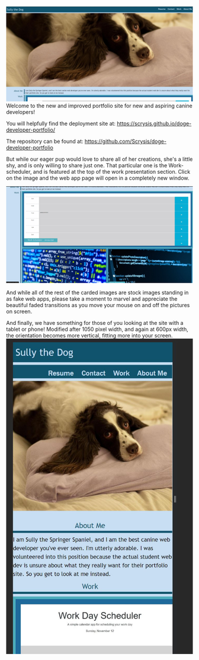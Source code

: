 
!["So cute!"](assets/screencapture01.JPG)
Welcome to the new and improved portfolio site for new and aspiring canine developers!


You will helpfully find the deployment site at:
https://scrysis.github.io/doge-developer-portfolio/

The repository can be found at:
https://github.com/Scrysis/doge-developer-portfolio


But while our eager pup would love to share all of her creations, she's a little shy, and is only willing to share just one.  That particular one is the Work-scheduler, and is featured at the top of the work presentation section.  Click on the image and the web app page will open in a completely new window.

!["Click on the work scheduler!"](assets/screencapture02.JPG)

And while all of the rest of the carded images are stock images standing in as fake web apps, please take a moment to marvel and appreciate the beautiful faded transitions as you move your mouse on and off the pictures on screen.

And finally, we have something for those of you looking at the site with a tablet or phone!  Modified after 1050 pixel width, and again at 600px width, the orientation becomes more vertical, fitting more into your screen.
!["Changed for better visibility"](assets/screencapture03.JPG)
